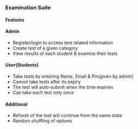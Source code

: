 ### Examination Suite

#### Features
#### Admin
+ Register/login to access test related information
+ Create test of a given category
+ View results of each student & examine their tests
  
#### User(Students)
+ Take tests by entering Name, Email & Pin(given by admin)
+ Cannot take tests after its expiry
+ The test will auto-submit when the time expiries
+ Can take each test only once
  
#### Additional 
+ Refresh of the test will continue from the same state
+ Random shuffling of options 
